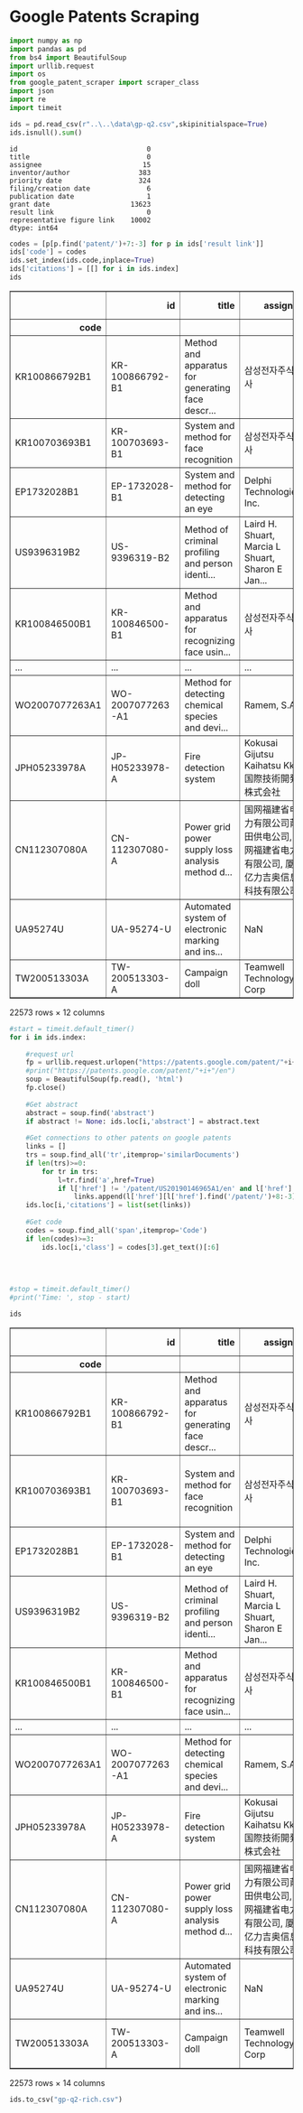 # Google Patents Scraping


```python
import numpy as np
import pandas as pd 
from bs4 import BeautifulSoup
import urllib.request
import os
from google_patent_scraper import scraper_class
import json
import re
import timeit
```


```python
ids = pd.read_csv(r"..\..\data\gp-q2.csv",skipinitialspace=True)
ids.isnull().sum()

```




    id                                0
    title                             0
    assignee                         15
    inventor/author                 383
    priority date                   324
    filing/creation date              6
    publication date                  1
    grant date                    13623
    result link                       0
    representative figure link    10002
    dtype: int64




```python
codes = [p[p.find('patent/')+7:-3] for p in ids['result link']]
ids['code'] = codes
ids.set_index(ids.code,inplace=True)
ids['citations'] = [[] for i in ids.index]
ids 
```




<div>
<style scoped>
    .dataframe tbody tr th:only-of-type {
        vertical-align: middle;
    }

    .dataframe tbody tr th {
        vertical-align: top;
    }

    .dataframe thead th {
        text-align: right;
    }
</style>
<table border="1" class="dataframe">
  <thead>
    <tr style="text-align: right;">
      <th></th>
      <th>id</th>
      <th>title</th>
      <th>assignee</th>
      <th>inventor/author</th>
      <th>priority date</th>
      <th>filing/creation date</th>
      <th>publication date</th>
      <th>grant date</th>
      <th>result link</th>
      <th>representative figure link</th>
      <th>code</th>
      <th>citations</th>
    </tr>
    <tr>
      <th>code</th>
      <th></th>
      <th></th>
      <th></th>
      <th></th>
      <th></th>
      <th></th>
      <th></th>
      <th></th>
      <th></th>
      <th></th>
      <th></th>
      <th></th>
    </tr>
  </thead>
  <tbody>
    <tr>
      <td>KR100866792B1</td>
      <td>KR-100866792-B1</td>
      <td>Method and apparatus for generating face descr...</td>
      <td>삼성전자주식회사</td>
      <td>문영수, 박규태, 자오지아리, 황산성, 황원준</td>
      <td>2007-01-10</td>
      <td>2007-01-10</td>
      <td>2008-11-04</td>
      <td>2008-11-04</td>
      <td>https://patents.google.com/patent/KR100866792B...</td>
      <td>https://patentimages.storage.googleapis.com/b5...</td>
      <td>KR100866792B1</td>
      <td>[]</td>
    </tr>
    <tr>
      <td>KR100703693B1</td>
      <td>KR-100703693-B1</td>
      <td>System and method for face recognition</td>
      <td>삼성전자주식회사</td>
      <td>김정배, 이종하</td>
      <td>2005-01-13</td>
      <td>2005-01-13</td>
      <td>2007-04-05</td>
      <td>2007-04-05</td>
      <td>https://patents.google.com/patent/KR100703693B...</td>
      <td>https://patentimages.storage.googleapis.com/5a...</td>
      <td>KR100703693B1</td>
      <td>[]</td>
    </tr>
    <tr>
      <td>EP1732028B1</td>
      <td>EP-1732028-B1</td>
      <td>System and method for detecting an eye</td>
      <td>Delphi Technologies, Inc.</td>
      <td>Riad I. Hammoud, Andrew L. Wilhelm</td>
      <td>2005-06-10</td>
      <td>2006-05-31</td>
      <td>2012-01-11</td>
      <td>2012-01-11</td>
      <td>https://patents.google.com/patent/EP1732028B1/en</td>
      <td>https://patentimages.storage.googleapis.com/88...</td>
      <td>EP1732028B1</td>
      <td>[]</td>
    </tr>
    <tr>
      <td>US9396319B2</td>
      <td>US-9396319-B2</td>
      <td>Method of criminal profiling and person identi...</td>
      <td>Laird H. Shuart, Marcia L Shuart, Sharon E Jan...</td>
      <td>Laird H. Shuart, Marcia L Shuart, Sharon E Jan...</td>
      <td>2013-09-30</td>
      <td>2014-09-24</td>
      <td>2016-07-19</td>
      <td>2016-07-19</td>
      <td>https://patents.google.com/patent/US9396319B2/en</td>
      <td>https://patentimages.storage.googleapis.com/ff...</td>
      <td>US9396319B2</td>
      <td>[]</td>
    </tr>
    <tr>
      <td>KR100846500B1</td>
      <td>KR-100846500-B1</td>
      <td>Method and apparatus for recognizing face usin...</td>
      <td>삼성전자주식회사</td>
      <td>기석철, 문영수, 박규태, 이종하, 황산성, 황원준</td>
      <td>2006-11-08</td>
      <td>2006-11-08</td>
      <td>2008-07-17</td>
      <td>2008-07-17</td>
      <td>https://patents.google.com/patent/KR100846500B...</td>
      <td>https://patentimages.storage.googleapis.com/c9...</td>
      <td>KR100846500B1</td>
      <td>[]</td>
    </tr>
    <tr>
      <td>...</td>
      <td>...</td>
      <td>...</td>
      <td>...</td>
      <td>...</td>
      <td>...</td>
      <td>...</td>
      <td>...</td>
      <td>...</td>
      <td>...</td>
      <td>...</td>
      <td>...</td>
      <td>...</td>
    </tr>
    <tr>
      <td>WO2007077263A1</td>
      <td>WO-2007077263-A1</td>
      <td>Method for detecting chemical species and devi...</td>
      <td>Ramem, S.A.</td>
      <td>Emilio Ramiro Arcas, Angel RIVERO JIMÉNEZ</td>
      <td>2005-12-30</td>
      <td>2005-12-30</td>
      <td>2007-07-12</td>
      <td>NaN</td>
      <td>https://patents.google.com/patent/WO2007077263...</td>
      <td>NaN</td>
      <td>WO2007077263A1</td>
      <td>[]</td>
    </tr>
    <tr>
      <td>JPH05233978A</td>
      <td>JP-H05233978-A</td>
      <td>Fire detection system</td>
      <td>Kokusai Gijutsu Kaihatsu Kk, 国際技術開発株式会社</td>
      <td>Masanori Hirasawa, 正憲 平澤</td>
      <td>1992-02-25</td>
      <td>1992-02-25</td>
      <td>1993-09-10</td>
      <td>NaN</td>
      <td>https://patents.google.com/patent/JPH05233978A/en</td>
      <td>NaN</td>
      <td>JPH05233978A</td>
      <td>[]</td>
    </tr>
    <tr>
      <td>CN112307080A</td>
      <td>CN-112307080-A</td>
      <td>Power grid power supply loss analysis method d...</td>
      <td>国网福建省电力有限公司莆田供电公司, 国网福建省电力有限公司, 厦门亿力吉奥信息科技有限公司</td>
      <td>陈晶腾, 魏海斌, 吴敏辉, 林培聪, 周天华, 陈辉河, 蒋雷震, 林宇澄, 陈芳, 林立...</td>
      <td>NaN</td>
      <td>2020-10-15</td>
      <td>2021-02-02</td>
      <td>NaN</td>
      <td>https://patents.google.com/patent/CN112307080A/en</td>
      <td>NaN</td>
      <td>CN112307080A</td>
      <td>[]</td>
    </tr>
    <tr>
      <td>UA95274U</td>
      <td>UA-95274-U</td>
      <td>Automated system of electronic marking and ins...</td>
      <td>NaN</td>
      <td>NaN</td>
      <td>2014-10-15</td>
      <td>2014-10-15</td>
      <td>2014-12-10</td>
      <td>NaN</td>
      <td>https://patents.google.com/patent/UA95274U/en</td>
      <td>NaN</td>
      <td>UA95274U</td>
      <td>[]</td>
    </tr>
    <tr>
      <td>TW200513303A</td>
      <td>TW-200513303-A</td>
      <td>Campaign doll</td>
      <td>Teamwell Technology Corp</td>
      <td>jian-zhong Cai</td>
      <td>2003-10-06</td>
      <td>2003-10-06</td>
      <td>2005-04-16</td>
      <td>NaN</td>
      <td>https://patents.google.com/patent/TW200513303A/en</td>
      <td>NaN</td>
      <td>TW200513303A</td>
      <td>[]</td>
    </tr>
  </tbody>
</table>
<p>22573 rows × 12 columns</p>
</div>




```python
#start = timeit.default_timer()  
for i in ids.index: 
    
    #request url
    fp = urllib.request.urlopen("https://patents.google.com/patent/"+i+"/en")
    #print("https://patents.google.com/patent/"+i+"/en")
    soup = BeautifulSoup(fp.read(), 'html')
    fp.close()
    
    #Get abstract
    abstract = soup.find('abstract')
    if abstract != None: ids.loc[i,'abstract'] = abstract.text
   
    #Get connections to other patents on google patents
    links = []
    trs = soup.find_all('tr',itemprop='similarDocuments')
    if len(trs)>=0:
        for tr in trs:
            l=tr.find('a',href=True)
            if l['href'] != '/patent/US20190146965A1/en' and l['href'].find('/patent/') !=-1 and l['href'].find('/en') !=-1 :
                links.append(l['href'][l['href'].find('/patent/')+8:-3])
    ids.loc[i,'citations'] = list(set(links))
    
    #Get code
    codes = soup.find_all('span',itemprop='Code')
    if len(codes)>=3:
        ids.loc[i,'class'] = codes[3].get_text()[:6]
    
    
    
   
#stop = timeit.default_timer()    
#print('Time: ', stop - start) 
```


```python
ids
```




<div>
<style scoped>
    .dataframe tbody tr th:only-of-type {
        vertical-align: middle;
    }

    .dataframe tbody tr th {
        vertical-align: top;
    }

    .dataframe thead th {
        text-align: right;
    }
</style>
<table border="1" class="dataframe">
  <thead>
    <tr style="text-align: right;">
      <th></th>
      <th>id</th>
      <th>title</th>
      <th>assignee</th>
      <th>inventor/author</th>
      <th>priority date</th>
      <th>filing/creation date</th>
      <th>publication date</th>
      <th>grant date</th>
      <th>result link</th>
      <th>representative figure link</th>
      <th>code.1</th>
      <th>citations</th>
      <th>abstract</th>
      <th>class</th>
    </tr>
    <tr>
      <th>code</th>
      <th></th>
      <th></th>
      <th></th>
      <th></th>
      <th></th>
      <th></th>
      <th></th>
      <th></th>
      <th></th>
      <th></th>
      <th></th>
      <th></th>
      <th></th>
      <th></th>
    </tr>
  </thead>
  <tbody>
    <tr>
      <td>KR100866792B1</td>
      <td>KR-100866792-B1</td>
      <td>Method and apparatus for generating face descr...</td>
      <td>삼성전자주식회사</td>
      <td>문영수, 박규태, 자오지아리, 황산성, 황원준</td>
      <td>2007-01-10</td>
      <td>2007-01-10</td>
      <td>2008-11-04</td>
      <td>2008-11-04</td>
      <td>https://patents.google.com/patent/KR100866792B...</td>
      <td>https://patentimages.storage.googleapis.com/b5...</td>
      <td>KR100866792B1</td>
      <td>['US20150178547A1', 'KR100707195B1', 'EP171651...</td>
      <td>\n\n 본 발명은 확장 국부 이진 패턴(Extended Local Binary P...</td>
      <td>G06K9/</td>
    </tr>
    <tr>
      <td>KR100703693B1</td>
      <td>KR-100703693-B1</td>
      <td>System and method for face recognition</td>
      <td>삼성전자주식회사</td>
      <td>김정배, 이종하</td>
      <td>2005-01-13</td>
      <td>2005-01-13</td>
      <td>2007-04-05</td>
      <td>2007-04-05</td>
      <td>https://patents.google.com/patent/KR100703693B...</td>
      <td>https://patentimages.storage.googleapis.com/5a...</td>
      <td>KR100703693B1</td>
      <td>['US10728242B2', 'US8433922B2', 'US9122913B2',...</td>
      <td>\n\n 본 발명은 얼굴 인식에 관한 것으로서, 본 발명의 실시에 따른 얼굴 인식 ...</td>
      <td>G06K9/</td>
    </tr>
    <tr>
      <td>EP1732028B1</td>
      <td>EP-1732028-B1</td>
      <td>System and method for detecting an eye</td>
      <td>Delphi Technologies, Inc.</td>
      <td>Riad I. Hammoud, Andrew L. Wilhelm</td>
      <td>2005-06-10</td>
      <td>2006-05-31</td>
      <td>2012-01-11</td>
      <td>2012-01-11</td>
      <td>https://patents.google.com/patent/EP1732028B1/en</td>
      <td>https://patentimages.storage.googleapis.com/88...</td>
      <td>EP1732028B1</td>
      <td>['EP0989517B1', 'US7206435B2', 'US6028949A', '...</td>
      <td>NaN</td>
      <td>G06K9/</td>
    </tr>
    <tr>
      <td>US9396319B2</td>
      <td>US-9396319-B2</td>
      <td>Method of criminal profiling and person identi...</td>
      <td>Laird H. Shuart, Marcia L Shuart, Sharon E Jan...</td>
      <td>Laird H. Shuart, Marcia L Shuart, Sharon E Jan...</td>
      <td>2013-09-30</td>
      <td>2014-09-24</td>
      <td>2016-07-19</td>
      <td>2016-07-19</td>
      <td>https://patents.google.com/patent/US9396319B2/en</td>
      <td>https://patentimages.storage.googleapis.com/ff...</td>
      <td>US9396319B2</td>
      <td>[]</td>
      <td>\nA method of criminal profiling and person id...</td>
      <td>G06F21</td>
    </tr>
    <tr>
      <td>KR100846500B1</td>
      <td>KR-100846500-B1</td>
      <td>Method and apparatus for recognizing face usin...</td>
      <td>삼성전자주식회사</td>
      <td>기석철, 문영수, 박규태, 이종하, 황산성, 황원준</td>
      <td>2006-11-08</td>
      <td>2006-11-08</td>
      <td>2008-07-17</td>
      <td>2008-07-17</td>
      <td>https://patents.google.com/patent/KR100846500B...</td>
      <td>https://patentimages.storage.googleapis.com/c9...</td>
      <td>KR100846500B1</td>
      <td>['US10565433B2', 'US20110135166A1']</td>
      <td>\n\n 본 발명은 확장된 가보 웨이브렛 특징 들(Gabor Wavelet Feat...</td>
      <td>G06K9/</td>
    </tr>
    <tr>
      <td>...</td>
      <td>...</td>
      <td>...</td>
      <td>...</td>
      <td>...</td>
      <td>...</td>
      <td>...</td>
      <td>...</td>
      <td>...</td>
      <td>...</td>
      <td>...</td>
      <td>...</td>
      <td>...</td>
      <td>...</td>
      <td>...</td>
    </tr>
    <tr>
      <td>WO2007077263A1</td>
      <td>WO-2007077263-A1</td>
      <td>Method for detecting chemical species and devi...</td>
      <td>Ramem, S.A.</td>
      <td>Emilio Ramiro Arcas, Angel RIVERO JIMÉNEZ</td>
      <td>2005-12-30</td>
      <td>2005-12-30</td>
      <td>2007-07-12</td>
      <td>NaN</td>
      <td>https://patents.google.com/patent/WO2007077263...</td>
      <td>NaN</td>
      <td>WO2007077263A1</td>
      <td>['US6495823B1', 'US10643834B2', 'US6847446B2',...</td>
      <td>\r\nThe invention relates to a method for dete...</td>
      <td>G01N27</td>
    </tr>
    <tr>
      <td>JPH05233978A</td>
      <td>JP-H05233978-A</td>
      <td>Fire detection system</td>
      <td>Kokusai Gijutsu Kaihatsu Kk, 国際技術開発株式会社</td>
      <td>Masanori Hirasawa, 正憲 平澤</td>
      <td>1992-02-25</td>
      <td>1992-02-25</td>
      <td>1993-09-10</td>
      <td>NaN</td>
      <td>https://patents.google.com/patent/JPH05233978A/en</td>
      <td>NaN</td>
      <td>JPH05233978A</td>
      <td>['US4692750A', 'US4759069A', 'US20150166010A1'...</td>
      <td>\r\nPURPOSE:To remove various kinds of noise s...</td>
      <td>NaN</td>
    </tr>
    <tr>
      <td>CN112307080A</td>
      <td>CN-112307080-A</td>
      <td>Power grid power supply loss analysis method d...</td>
      <td>国网福建省电力有限公司莆田供电公司, 国网福建省电力有限公司, 厦门亿力吉奥信息科技有限公司</td>
      <td>陈晶腾, 魏海斌, 吴敏辉, 林培聪, 周天华, 陈辉河, 蒋雷震, 林宇澄, 陈芳, 林立...</td>
      <td>NaN</td>
      <td>2020-10-15</td>
      <td>2021-02-02</td>
      <td>NaN</td>
      <td>https://patents.google.com/patent/CN112307080A/en</td>
      <td>NaN</td>
      <td>CN112307080A</td>
      <td>['CN101179195B', 'CN103605757B', 'CN106502772A...</td>
      <td>\r\nThe invention relates to a power grid powe...</td>
      <td>NaN</td>
    </tr>
    <tr>
      <td>UA95274U</td>
      <td>UA-95274-U</td>
      <td>Automated system of electronic marking and ins...</td>
      <td>NaN</td>
      <td>NaN</td>
      <td>2014-10-15</td>
      <td>2014-10-15</td>
      <td>2014-12-10</td>
      <td>NaN</td>
      <td>https://patents.google.com/patent/UA95274U/en</td>
      <td>NaN</td>
      <td>UA95274U</td>
      <td>['EP2912547B1', 'BR112018016212A2', 'US1006806...</td>
      <td>Автоматизована система електронного маркува...</td>
      <td>NaN</td>
    </tr>
    <tr>
      <td>TW200513303A</td>
      <td>TW-200513303-A</td>
      <td>Campaign doll</td>
      <td>Teamwell Technology Corp</td>
      <td>jian-zhong Cai</td>
      <td>2003-10-06</td>
      <td>2003-10-06</td>
      <td>2005-04-16</td>
      <td>NaN</td>
      <td>https://patents.google.com/patent/TW200513303A/en</td>
      <td>NaN</td>
      <td>TW200513303A</td>
      <td>['WO2003021374A3', 'CA2397397C', 'KR2003000537...</td>
      <td>\r\nThis invention relates to a campaign doll....</td>
      <td>NaN</td>
    </tr>
  </tbody>
</table>
<p>22573 rows × 14 columns</p>
</div>




```python
ids.to_csv("gp-q2-rich.csv")
```

